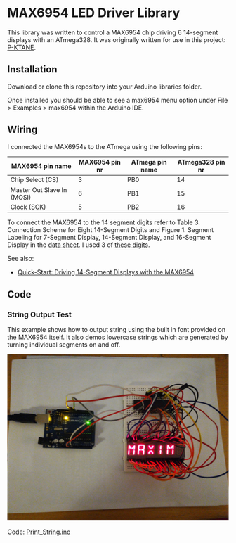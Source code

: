 MAX6954 LED Driver Library
==========================

This library was written to control a MAX6954 chip driving 6 14-segment displays with an ATmega328. It
was originally written for use in this project:
[P-KTANE](https://gitlab.com/sebastianmason/p-ktane).

Installation
------------

Download or clone this repository into your Arduino libraries folder. 

Once installed you should be able to see a max6954 menu option under File >
Examples > max6954 within the Arduino IDE.

Wiring
------

I connected the MAX6954s to the ATmega using the following pins:

| MAX6954 pin name           | MAX6954 pin nr | ATmega pin name | ATmega328 pin nr |
|----------------------------|----------------|-----------------|------------------|
| Chip Select (CS)           | 3              | PB0             | 14               |
| Master Out Slave In (MOSI) | 6              | PB1             | 15               |
| Clock (SCK)                | 5              | PB2             | 16               |


To connect the MAX6954 to the 14 segment digits refer to Table 3. Connection
Scheme for Eight 14-Segment Digits and Figure 1. Segment Labeling for 7-Segment
Display, 14-Segment Display, and 16-Segment Display in the
[data sheet](http://datasheets.maximintegrated.com/en/ds/MAX6954.pdf). I used 3 of
[these digits](https://www.digikey.dk/product-detail/da/sunled/XAMR14C2/1497-1466-ND/4902136).


See also:

- [Quick-Start: Driving 14-Segment Displays with the MAX6954](http://www.maximintegrated.com/en/app-notes/index.mvp/id/3211)


Code
----

### String Output Test

This example shows how to output string using the built in font provided
on the MAX6954 itself. It also demos lowercase strings which are
generated by turning individual segments on and off.

![Print_String](https://raw.githubusercontent.com/Sebski123/MAX6954/master/examples/Print_String/Print_String.jpg)

Code: [Print_String.ino](https://github.com/Sebski123/MAX6954/blob/master/examples/Print_String/Print_String.ino)
